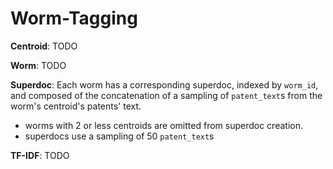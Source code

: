 # Worm-Tagging

**Centroid**: TODO

**Worm**: TODO

**Superdoc**: Each worm has a corresponding superdoc, indexed by
  `worm_id`, and composed of the concatenation of a sampling of
  `patent_text`s from the worm's centroid's patents' text.
- worms with 2 or less centroids are omitted from superdoc creation.
- superdocs use a sampling of 50 `patent_text`s


**TF-IDF**: TODO
